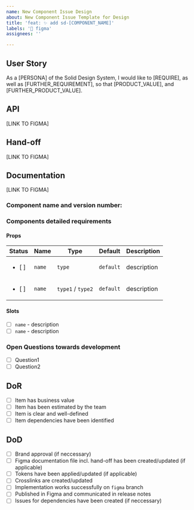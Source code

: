 ```yaml
---
name: New Component Issue Design
about: New Component Issue Template for Design
title: 'feat: ✨ add sd-[COMPONENT_NAME]'
labels: '🎨 figma'
assignees: ''

---
```


## User Story
As a [PERSONA] of the Solid Design System, I would like to [REQUIRE], as well as [FURTHER_REQUIREMENT], so that [PRODUCT_VALUE], and [FURTHER_PRODUCT_VALUE].

## API
[LINK TO FIGMA]
## Hand-off
[LINK TO FIGMA]
## Documentation
[LINK TO FIGMA]

### Component name and version number:

### Components detailed requirements
#### Props
| Status | Name | Type | Default | Description |
| ------------- | ------------- | ------------- | ------------- | ------------- |
| <ul><li>[ ] </li></ul>  | `name` | `type` | `default` | description |
| <ul><li>[ ] </li></ul>  | `name` | `type1` / `type2` | `default` | description |

#### Slots
  - [ ] `name` - description
  - [ ] `name` - description

### Open Questions towards development
- [ ] Question1
- [ ] Question2

## DoR
- [ ] Item has business value
- [ ] Item has been estimated by the team
- [ ] Item is clear and well-defined
- [ ] Item dependencies have been identified

## DoD
- [ ] Brand approval (if neccessary)
- [ ] Figma documentation file incl. hand-off has been created/updated (if applicable)
- [ ] Tokens have been applied/updated (if applicable)
- [ ] Crosslinks are created/updated
- [ ] Implementation works successfully on `figma` branch
- [ ] Published in Figma and communicated in release notes
- [ ] Issues for dependencies have been created (if neccessary)
